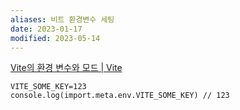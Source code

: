 ```yaml
---
aliases: 비트 환경변수 세팅
date: 2023-01-17
modified: 2023-05-14
---
```


[Vite의 환경 변수와 모드 | Vite](https://vitejs-kr.github.io/guide/env-and-mode.html#env-files)

```
VITE_SOME_KEY=123
console.log(import.meta.env.VITE_SOME_KEY) // 123
```
